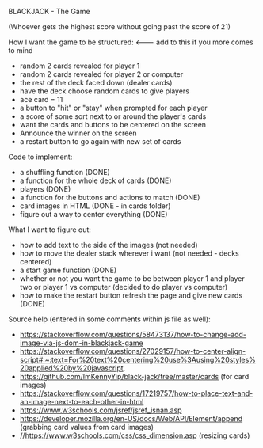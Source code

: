 BLACKJACK - The Game

(Whoever gets the highest score without going past the score of 21)

How I want the game to be structured: <--- add to this if you more comes to mind

- random 2 cards revealed for player 1
- random 2 cards revealed for player 2 or computer
- the rest of the deck faced down (dealer cards)
- have the deck choose random cards to give players
- ace card = 11
- a button to "hit" or "stay" when prompted for each player
- a score of some sort next to or around the player's cards
- want the cards and buttons to be centered on the screen
- Announce the winner on the screen
- a restart button to go again with new set of cards

Code to implement:

- a shuffling function (DONE)
- a function for the whole deck of cards (DONE)
- players (DONE)
- a function for the buttons and actions to match (DONE)
- card images in HTML (DONE - in cards folder)
- figure out a way to center everything (DONE)

What I want to figure out:

- how to add text to the side of the images (not needed)
- how to move the dealer stack wherever i want (not needed - decks centered)
- a start game function (DONE)
- whether or not you want the game to be between player 1 and player two or player 1 vs computer (decided to do player vs computer)
- how to make the restart button refresh the page and give new cards (DONE)

Source help (entered in some comments within js file as well):
- https://stackoverflow.com/questions/58473137/how-to-change-add-image-via-js-dom-in-blackjack-game
- https://stackoverflow.com/questions/27029157/how-to-center-align-script#:~:text=For%20text%20centering%20use%3Ausing%20styles%20applied%20by%20javascript.
- https://github.com/ImKennyYip/black-jack/tree/master/cards (for card images)
- https://stackoverflow.com/questions/17219757/how-to-place-text-and-an-image-next-to-each-other-in-html
- https://www.w3schools.com/jsref/jsref_isnan.asp
- https://developer.mozilla.org/en-US/docs/Web/API/Element/append (grabbing card values from card images)
- //https://www.w3schools.com/css/css_dimension.asp (resizing cards)